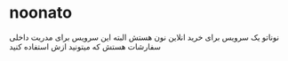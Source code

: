 # noonato
نوناتو یک سرویس برای خرید انلاین نون هستش 
البته این سرویس برای مدریت داخلی سفارشات هستش که میتونید ازش استفاده کنید
